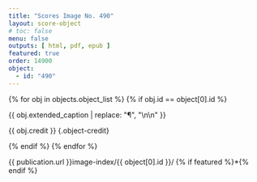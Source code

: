 ```yaml
---
title: "Scores Image No. 490"
layout: score-object
# toc: false
menu: false
outputs: [ html, pdf, epub ]
featured: true
order: 14900
object:
  - id: "490"
---
```


{% for obj in objects.object_list %}
{% if obj.id == object[0].id %}

{{ obj.extended_caption | replace: "¶", "\n\n" }}

{{ obj.credit }} {.object-credit}

{% endif %}
{% endfor %}

<div class="object-credit object-url is-print-only">

{{ publication.url }}image-index/{{ object[0].id }}/ {% if featured %}*{% endif %}

</div>

